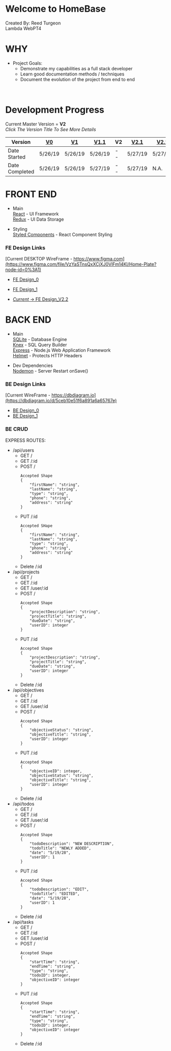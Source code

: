 # Welcome to HomeBase
Created By: Reed Turgeon <br>
Lambda WebPT4

# WHY
- Project Goals: <br>
    - Demonstrate my capabilities as a full stack developer <br>
    - Learn good documentation methods / techniques <br>
    - Document the evolution of the project from end to end <br>

<br>

# Development Progress
Current Master Version = **V2** <br>
*Click The Version Title To See More Details*


Version | [V0](readMe_files/docs/V0.md) | [V1](readMe_files/docs/V1.md) | [V1.1](readMe_files/docs/V1_1.md) | V2 | [V2.1](readMe_files/docs/V2_1.md) | [V2.2](readMe_files/docs/V2_2.md)
--- | --- | --- | --- | --- | --- | ---
Date Started  | 5/26/19 | 5/26/19 | 5/26/19 | - - | 5/27/19 | 5/27/19
Date Completed  | 5/26/19 | 5/26/19 | 5/27/19 | - - | 5/27/19 | N.A.

# FRONT END
- Main <br>
[React](https://reactjs.org/) - UI Framework <br>
[Redux](https://redux.js.org/) - UI Data Storage <br>

- Styling <br>
[Styled Components](https://www.styled-components.com/) - React Component Styling 

### FE Design Links
[Current DESKTOP WireFrame - https://www.figma.com](https://www.figma.com/file/VzYaSTnsQxXCjXJ0VlFm14Kl/Home-Plate?node-id=0%3A1) <br>

 - [FE Design_0](readMe_files/imgs/HomeBase_Desktop_Design0.png)
 - [FE Design_1](readMe_files/imgs/HomeBase_Desktop_Design1.png)

 - [*Current* -> FE Design_V2.2](readMe_files/imgs/HomeBase_Desktop_V2.2_5-27-19.png)


# BACK END
- Main <br>
[SQLite](https://www.sqlite.org/index.html) - Database Engine <br>
[Knex](https://knexjs.org/) - SQL Query Builder <br>
[Express](https://knexjs.org/) - Node.js Web Application Framework <br>
[Helmet](https://helmetjs.github.io/) - Protects HTTP Headers <br>

- Dev Dependencies <br>
[Nodemon](https://nodemon.io/) - Server Restart onSave() <br>

### BE Design Links
[Current WireFrame - https://dbdiagram.io](https://dbdiagram.io/d/5ceb10e51f6a891a6a65767e) <br>
- [BE Design_0](readMe_files/imgs/HomeBase_DB_Design0.png)
- [BE Design_1](readMe_files/imgs/homeBase_DB_V1.1_Design_1.png)

### BE CRUD
EXPRESS ROUTES:
- /api/users
    - GET / 
    - GET /:id 
    - POST /
        ```
        Accepted Shape
        {
            "firstName": "string", 
            "lastName": "string",
            "type": "string",
            "phone": "string",
            "address": "string"
        }
        ```
    - PUT /:id 
        ```
        Accepted SHape
        {
            "firstName": "string",
            "lastName": "string",
            "type": "string",
            "phone": "string",
            "address": "string"
        }
        ```
    - Delete /:id 
- /api/projects
    - GET / 
    - GET /:id 
    - GET /user/:id 
    - POST /
        ```
        Accepted Shape
        {
            "projectDescription": "string",
            "projectTitle": "string",
            "dueDate": "string",
            "userID": integer
        }
        ```
    - PUT /:id 
        ```
        Accepted Shape
        {
            "projectDescription": "string",
            "projectTitle": "string",
            "dueDate": "string",
            "userID": integer
        }
        ```
    - Delete /:id 
- /api/objectives
    - GET / 
    - GET /:id 
    - GET /user/:id 
    - POST /
        ```
        Accepted Shape
        {
            "objectiveStatus": "string",
            "objectiveTitle": "string",
            "userID": integer
        }
        ```
    - PUT /:id 
        ```
        Accepted Shape
        {
            "objectiveID": integer,
            "objectiveStatus": "string",
            "objectiveTitle": "string",
            "userID": integer
        }
        ```
    - Delete /:id 
- /api/todos
    - GET / 
    - GET /:id 
    - GET /user/:id 
    - POST /
        ```
        Accepted Shape
        {
            "todoDescription": "NEW DESCRIPTION",
            "todoTitle": "NEWLY ADDED",
            "date": "5/19/28",
            "userID": 1
        }
        ```
    - PUT /:id 
        ```
        Accepted Shape
        {
            "todoDescription": "EDIT",
            "todoTitle": "EDITED",
            "date": "5/19/28",
            "userID": 1
        }
        ```
    - Delete /:id 
- /api/tasks
    - GET / 
    - GET /:id 
    - GET /user/:id 
    - POST /
        ```
        Accepted Shape
        {
            "startTime": "string",
            "endTime": "string",
            "type": "string",
            "todoID": integer,
            "objectiveID": integer
        }
        ```
    - PUT /:id 
        ```
        Accepted Shape
        {
            "startTime": "string",
            "endTime": "string",
            "type": "string",
            "todoID": integer,
            "objectiveID": integer
        }
        ```
    - Delete /:id 


















